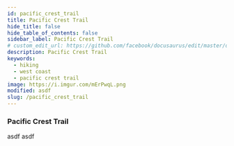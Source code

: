 ```yaml
---
id: pacific_crest_trail
title: Pacific Crest Trail
hide_title: false
hide_table_of_contents: false
sidebar_label: Pacific Crest Trail
# custom_edit_url: https://github.com/facebook/docusaurus/edit/master/docs/api-doc-markdown.md
description: Pacific Crest Trail
keywords:
  - hiking
  - west coast
  - pacific crest trail
image: https://i.imgur.com/mErPwqL.png
modified: asdf
slug: /pacific_crest_trail
---
```


### Pacific Crest Trail
asdf
asdf